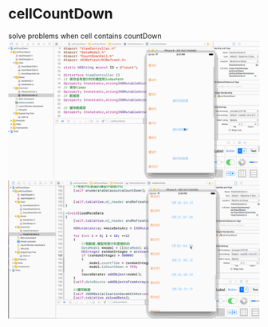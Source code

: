 # cellCountDown
solve problems when cell contains  countDown
![image](https://github.com/Chengzhennan/cellCountDown/blob/master/timer可销毁.gif?raw=true)
![image](https://github.com/Chengzhennan/cellCountDown/blob/master/解决cell重用数据混乱.gif?raw=true)
